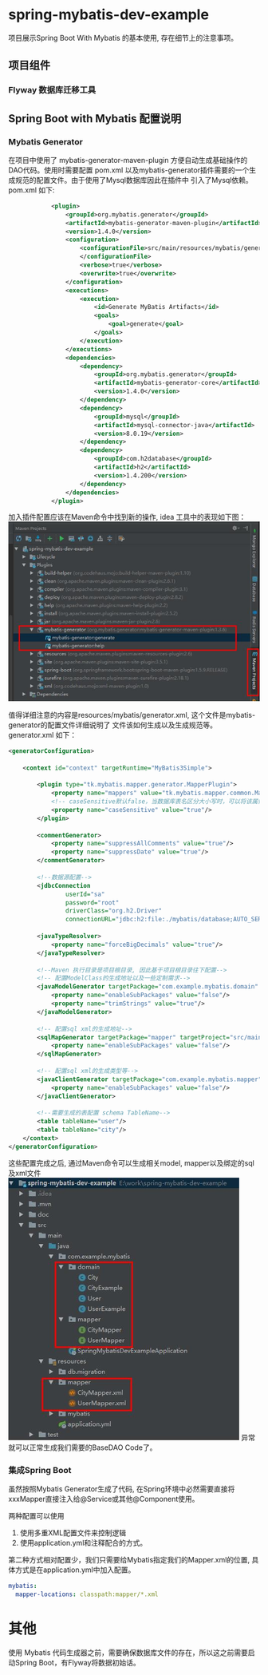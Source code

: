 # spring-mybatis-dev-example

项目展示Spring Boot With Mybatis 的基本使用, 存在细节上的注意事项。

## 项目组件

### Flyway 数据库迁移工具

## Spring Boot with Mybatis 配置说明

### Mybatis Generator

在项目中使用了 mybatis-generator-maven-plugin 方便自动生成基础操作的DAO代码。使用时需要配置
pom.xml 以及mybatis-generator插件需要的一个生成规范的配置文件。由于使用了Mysql数据库因此在插件中
引入了Mysql依赖。pom.xml 如下:
```xml
            <plugin>
                <groupId>org.mybatis.generator</groupId>
                <artifactId>mybatis-generator-maven-plugin</artifactId>
                <version>1.4.0</version>
                <configuration>
                    <configurationFile>src/main/resources/mybatis/generator.xml
                    </configurationFile>
                    <verbose>true</verbose>
                    <overwrite>true</overwrite>
                </configuration>
                <executions>
                    <execution>
                        <id>Generate MyBatis Artifacts</id>
                        <goals>
                            <goal>generate</goal>
                        </goals>
                    </execution>
                </executions>
                <dependencies>
                    <dependency>
                        <groupId>org.mybatis.generator</groupId>
                        <artifactId>mybatis-generator-core</artifactId>
                        <version>1.4.0</version>
                    </dependency>
                    <dependency>
                        <groupId>mysql</groupId>
                        <artifactId>mysql-connector-java</artifactId>
                        <version>8.0.19</version>
                    </dependency>
                    <dependency>
                        <groupId>com.h2database</groupId>
                        <artifactId>h2</artifactId>
                        <version>1.4.200</version>
                    </dependency>
                </dependencies>
            </plugin>
```

加入插件配置应该在Maven命令中找到新的操作, idea 工具中的表现如下图：
![mybatis-generator-idea-maven-menu](doc/image/mybatis-generator-idea-maven-menu.jpg)

值得详细注意的内容是resources/mybatis/generator.xml, 这个文件是mybatis-generator的配置文件详细说明了
文件该如何生成以及生成规范等。generator.xml 如下：

```xml
<generatorConfiguration>

    <context id="context" targetRuntime="MyBatis3Simple">

        <plugin type="tk.mybatis.mapper.generator.MapperPlugin">
            <property name="mappers" value="tk.mybatis.mapper.common.Mapper"/>
            <!-- caseSensitive默认false，当数据库表名区分大小写时，可以将该属性设置为true -->
            <property name="caseSensitive" value="true"/>
        </plugin>

        <commentGenerator>
            <property name="suppressAllComments" value="true"/>
            <property name="suppressDate" value="true"/>
        </commentGenerator>

        <!--数据源配置-->
        <jdbcConnection
                userId="sa"
                password="root"
                driverClass="org.h2.Driver"
                connectionURL="jdbc:h2:file:./mybatis/database;AUTO_SERVER=TRUE"/>

        <javaTypeResolver>
            <property name="forceBigDecimals" value="true"/>
        </javaTypeResolver>

        <!--Maven 执行目录是项目根目录, 因此基于项目根目录往下配置-->
        <!-- 配置ModelClass的生成地址以及一些定制需求-->
        <javaModelGenerator targetPackage="com.example.mybatis.domain" targetProject="src/main/java">
            <property name="enableSubPackages" value="false"/>
            <property name="trimStrings" value="true"/>
        </javaModelGenerator>

        <!-- 配置sql xml的生成地址-->
        <sqlMapGenerator targetPackage="mapper" targetProject="src/main/resources">
            <property name="enableSubPackages" value="false"/>
        </sqlMapGenerator>

        <!-- 配置sql xml的生成类型等-->
        <javaClientGenerator targetPackage="com.example.mybatis.mapper" type="XMLMAPPER" targetProject="src/main/java">
            <property name="enableSubPackages" value="false"/>
        </javaClientGenerator>

        <!--需要生成的表配置 schema TableName-->
        <table tableName="user"/>
        <table tableName="city"/>
    </context>
</generatorConfiguration>
```

这些配置完成之后, 通过Maven命令可以生成相关model, mapper以及绑定的sql及xml文件
![mybatis-generator-result.jpg](doc/image/mybatis-generator-result.jpg)
异常就可以正常生成我们需要的BaseDAO Code了。

### 集成Spring Boot 

虽然按照Mybatis Generator生成了代码, 在Spring环境中必然需要直接将xxxMapper直接注入给@Service或其他@Component使用。

两种配置可以使用

1. 使用多重XML配置文件来控制逻辑
2. 使用application.yml和注释配合的方式。

第二种方式相对配置少，我们只需要给Mybatis指定我们的Mapper.xml的位置, 具体方式是在application.yml中加入配置。

```yaml
mybatis:
  mapper-locations: classpath:mapper/*.xml
```

# 其他

使用 Mybatis 代码生成器之前，需要确保数据库文件的存在，所以这之前需要启动Spring Boot，有Flyway将数据初始话。
